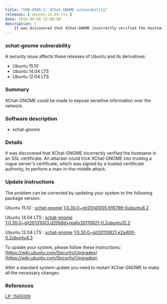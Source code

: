 ```yaml
---
title: "USN-2945-1: XChat-GNOME vulnerability"
releases: [ ubuntu-12.04-lts ]
date: 2016-04-04 12:00:00
description: |
    It was discovered that XChat-GNOME incorrectly verified the hostname in an SSL certificate. An attacker could trick XChat-GNOME into trusting a rogue server&#39;s certificate, which was signed by a trusted certificate authority, to perform a man-in-the-middle attack. 
--- 
```

 
### xchat-gnome vulnerability

A security issue affects these releases of Ubuntu and its derivatives:

* Ubuntu 15.10
* Ubuntu 14.04 LTS
* Ubuntu 12.04 LTS

### Summary

XChat-GNOME could be made to expose sensitive information over the network. 

### Software description

* xchat-gnome 

### Details

It was discovered that XChat-GNOME incorrectly verified the hostname in an SSL certificate. An attacker could trick XChat-GNOME into trusting a rogue server&#39;s certificate, which was signed by a trusted certificate authority, to perform a man-in-the-middle attack. 

### Update instructions

The problem can be corrected by updating your system to the following package version:

Ubuntu 15.10
 : [xchat-gnome](https://launchpad.net/ubuntu/+source/xchat-gnome) <span> [1:0.30.0~git20141005.816798-0ubuntu6.2](https://launchpad.net/ubuntu/+source/xchat-gnome/1:0.30.0~git20141005.816798-0ubuntu6.2) </span> 

Ubuntu 14.04 LTS
 : [xchat-gnome](https://launchpad.net/ubuntu/+source/xchat-gnome) <span> [1:0.30.0~git20131003.d20b8d+really20110821-0.2ubuntu12.2](https://launchpad.net/ubuntu/+source/xchat-gnome/1:0.30.0~git20131003.d20b8d+really20110821-0.2ubuntu12.2) </span> 

Ubuntu 12.04 LTS
 : [xchat-gnome](https://launchpad.net/ubuntu/+source/xchat-gnome) <span> [1:0.30.0~git20110821.e2a400-0.2ubuntu4.3](https://launchpad.net/ubuntu/+source/xchat-gnome/1:0.30.0~git20110821.e2a400-0.2ubuntu4.3) </span> 

To update your system, please follow these instructions: [https://wiki.ubuntu.com/Security/Upgrades](https://wiki.ubuntu.com/Security/Upgrades).

After a standard system update you need to restart XChat-GNOME to make all the necessary changes. 

### References

 [LP: 1565000](https://launchpad.net/bugs/1565000)
 
